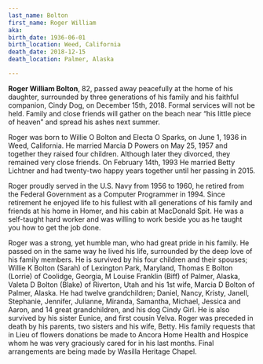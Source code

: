 ```yaml
---
last_name: Bolton
first_name: Roger William
aka: 
birth_date: 1936-06-01
birth_location: Weed, California
death_date: 2018-12-15
death_location: Palmer, Alaska

---
```


 **Roger William Bolton**, 82, passed away peacefully at the home of his daughter, surrounded by three generations of his family and his faithful companion, Cindy Dog, on December 15th, 2018. Formal services will not be held. Family and close friends will gather on the beach near “his little piece of heaven” and spread his ashes next summer. 

Roger was born to Willie O Bolton and Electa O Sparks, on June 1, 1936 in Weed, California. He married Marcia D Powers on May 25, 1957 and together they raised four children. Although later they divorced, they remained very close friends. On February 14th, 1993 He married Betty Lichtner and had twenty-two happy years together until her passing in 2015.

Roger proudly served in the U.S. Navy from 1956 to 1960, he retired from the Federal Government as a Computer Programmer in 1994. Since retirement he enjoyed life to his fullest with all generations of his family and friends at his home in Homer, and his cabin at MacDonald Spit. He was a self-taught hard worker and was willing to work beside you as he taught you how to get the job done. 

Roger was a strong, yet humble man, who had great pride in his family. He passed on in the same way he lived his life, surrounded by the deep love of his family members. He is survived by his four children and their spouses; Willie K Bolton (Sarah) of Lexington Park, Maryland, Thomas E Bolton (Lorrie) of Coolidge, Georgia, M Louise Franklin (Biff) of Palmer, Alaska, Valeta D Bolton (Blake) of Riverton, Utah and his 1st wife, Marcia D Bolton of Palmer, Alaska. He had twelve grandchildren; Daniel, Nancy, Kristy, Janell, Stephanie, Jennifer, Julianne, Miranda, Samantha, Michael, Jessica and Aaron, and 14 great grandchildren, and his dog Cindy Girl. He is also survived by his sister Eunice, and first cousin Velva. Roger was preceded in death by his parents, two sisters and his wife, Betty. His family requests that in Lieu of flowers donations be made to Ancora Home Health and Hospice whom he was very graciously cared for in his last months. Final arrangements are being made by Wasilla Heritage Chapel.
